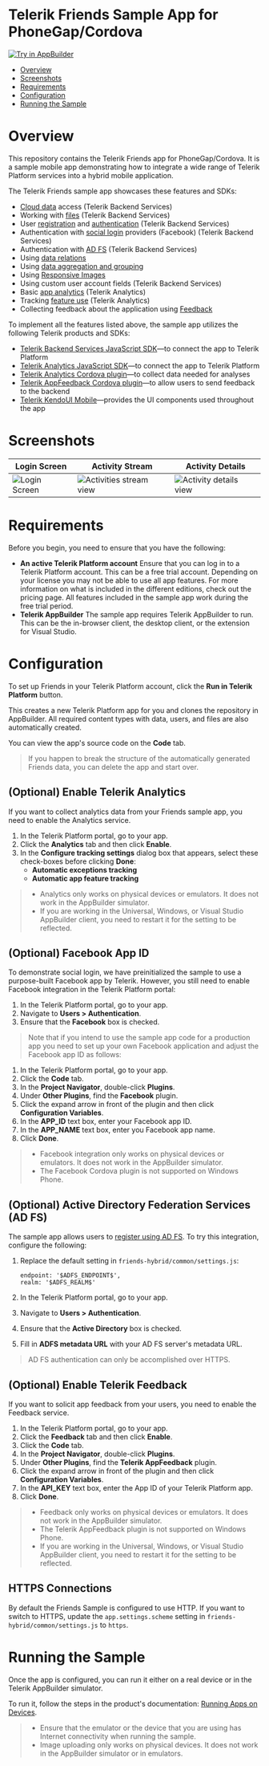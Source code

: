 
# Telerik Friends Sample App for PhoneGap/Cordova

<a href="https://platform.telerik.com/#appbuilder/clone/https://github.com/PlatformSupport/platform-friends-hybrid" target="_blank"><img src="http://docs.telerik.com/platform/samples/images/try-in-appbuilder.png" alt="Try in AppBuilder" title="Try in Telerik Platform" /></a>

<a id="top"></a>
* [Overview](#overview)
* [Screenshots](#screenshots)
* [Requirements](#requirements)
* [Configuration](#configuration)
* [Running the Sample](#running-the-sample)

# Overview

This repository contains the Telerik Friends app for PhoneGap/Cordova. It is a sample mobile app demonstrating how to integrate a wide range of Telerik Platform services into a hybrid mobile application.

The Telerik Friends sample app showcases these features and SDKs:

- [Cloud data](http://docs.telerik.com/platform/backend-services/javascript/data/introduction) access (Telerik Backend Services)
- Working with [files](http://docs.telerik.com/platform/backend-services/javascript/files/introduction) (Telerik Backend Services)
- User [registration](http://docs.telerik.com/platform/backend-services/javascript/users/users-register) and [authentication](http://docs.telerik.com/platform/backend-services/javascript/users/users-authenticate) (Telerik Backend Services)
- Authentication with [social login](http://docs.telerik.com/platform/backend-services/javascript/users/social-login/introduction) providers (Facebook) (Telerik Backend Services)
- Authentication with [AD FS](http://docs.telerik.com/platform/backend-services/javascript/users/adfs-login/introduction) (Telerik Backend Services)
- Using [data relations](http://docs.telerik.com/platform/backend-services/javascript/data/relations/introduction)
- Using [data aggregation and grouping](http://docs.telerik.com/platform/backend-services/javascript/queries/queries-aggregate)
- Using [Responsive Images](http://docs.telerik.com/platform/backend-services/javascript/responsive-images/introduction)
- Using custom user account fields (Telerik Backend Services)
- Basic [app analytics](http://docs.telerik.com/platform/analytics/getting-started/introduction) (Telerik Analytics)
- Tracking [feature use](http://docs.telerik.com/platform/analytics/client/reports/feature-use) (Telerik Analytics)
- Collecting feedback about the application using [Feedback](http://docs.telerik.com/platform/appfeedback/)

To implement all the features listed above, the sample app utilizes the following Telerik products and SDKs:

- [Telerik Backend Services JavaScript SDK](http://docs.telerik.com/platform/backend-services/javascript/getting-started-javascript-sdk)&mdash;to connect the app to Telerik Platform
- [Telerik Analytics JavaScript SDK](http://docs.telerik.com/platform/analytics/sdk/js/)&mdash;to connect the app to Telerik Platform
- [Telerik Analytics Cordova plugin](http://plugins.telerik.com/cordova/plugin/telerik-analytics)&mdash;to collect data needed for analyses
- [Telerik AppFeedback Cordova plugin](http://plugins.telerik.com/cordova/plugin/telerik-appfeedback)&mdash;to allow users to send feedback to the backend
- [Telerik KendoUI Mobile](http://www.telerik.com/kendo-ui)&mdash;provides the UI components used throughout the app

# Screenshots

Login Screen|Activity Stream|Activity Details
---|---|---
![Login Screen](https://raw.githubusercontent.com/telerik/platform-friends-hybrid/master/screenshots/ios-login-screen.png)|![Activities stream view](https://raw.githubusercontent.com/telerik/platform-friends-hybrid/master/screenshots/ios-activities-stream.png)|![Activity details view](https://raw.githubusercontent.com/telerik/platform-friends-hybrid/master/screenshots/ios-activitiy-details.png)

# Requirements

Before you begin, you need to ensure that you have the following:

- **An active Telerik Platform account**
Ensure that you can log in to a Telerik Platform account. This can be a free trial account. Depending on your license you may not be able to use all app features. For more information on what is included in the different editions, check out the pricing page. All features included in the sample app work during the free trial period.
- **Telerik AppBuilder** The sample app requires Telerik AppBuilder to run. This can be the in-browser client, the desktop client, or the extension for Visual Studio.

# Configuration

To set up Friends in your Telerik Platform account, click the **Run in Telerik Platform** button.

This creates a new Telerik Platform app for you and clones the repository in AppBuilder. All required content types with data, users, and files are also automatically created.

You can view the app's source code on the **Code** tab.

> If you happen to break the structure of the automatically generated Friends data, you can delete the app and start over.

## (Optional) Enable Telerik Analytics

If you want to collect analytics data from your Friends sample app, you need to enable the Analytics service.

1. In the Telerik Platform portal, go to your app.
2. Click the **Analytics** tab and then click **Enable**.
3. In the **Configure tracking settings** dialog box that appears, select these check-boxes before clicking **Done**:
	* **Automatic exceptions tracking**
	* **Automatic app feature tracking**

> * Analytics only works on physical devices or emulators. It does not work in the AppBuilder simulator.
> * If you are working in the Universal, Windows, or Visual Studio AppBuilder client, you need to restart it for the setting to be reflected.

## (Optional) Facebook App ID

To demonstrate social login, we have preinitialized the sample to use a purpose-built Facebook app by Telerik. However, you still need to enable Facebook integration in the Telerik Platform portal:

1. In the Telerik Platform portal, go to your app.
3. Navigate to **Users > Authentication**.
4. Ensure that the **Facebook** box is checked.

> Note that if you intend to use the sample app code for a production app you need to set up your own Facebook application and adjust the Facebook app ID as follows:

1. In the Telerik Platform portal, go to your app.
2. Click the **Code** tab.
3. In the **Project Navigator**, double-click **Plugins**.
5. Under **Other Plugins**, find the **Facebook** plugin.
7. Click the expand arrow in front of the plugin and then click **Configuration Variables**.
9. In the **APP_ID** text box, enter your Facebook app ID.
10. In the **APP_NAME** text box, enter you Facebook app name.
10. Click **Done**.

> * Facebook integration only works on physical devices or emulators. It does not work in the AppBuilder simulator.
> * The Facebook Cordova plugin is not supported on Windows Phone.

## (Optional) Active Directory Federation Services (AD FS)

The sample app allows users to [register using AD FS](http://docs.telerik.com/platform/backend-services/javascript/users/adfs-login/introduction). To try this integration, configure the following:

1. Replace the default setting in `friends-hybrid/common/settings.js`:

	```
	endpoint: '$ADFS_ENDPOINT$',
	realm: '$ADFS_REALM$'
	```
2. In the Telerik Platform portal, go to your app.
5. Navigate to **Users > Authentication**.
6. Ensure that the **Active Directory** box is checked.
7. Fill in **ADFS metadata URL** with your AD FS server's metadata URL.

> AD FS authentication can only be accomplished over HTTPS.

## (Optional) Enable Telerik Feedback

If you want to solicit app feedback from your users, you need to enable the Feedback service.

1. In the Telerik Platform portal, go to your app.
2. Click the **Feedback** tab and then click **Enable**.
3. Click the **Code** tab.
3. In the **Project Navigator**, double-click **Plugins**.
5. Under **Other Plugins**, find the **Telerik AppFeedback** plugin.
7. Click the expand arrow in front of the plugin and then click **Configuration Variables**.
9. In the **API_KEY** text box, enter the App ID of your Telerik Platform app.
10. Click **Done**.

> * Feedback only works on physical devices or emulators. It does not work in the AppBuilder simulator.
> * The Telerik AppFeedback plugin is not supported on Windows Phone.
> * If you are working in the Universal, Windows, or Visual Studio AppBuilder client, you need to restart it for the setting to be reflected.

## HTTPS Connections

By default the Friends Sample is configured to use HTTP. If you want to switch to HTTPS, update the `app.settings.scheme` setting in `friends-hybrid/common/settings.js` to `https`.

# Running the Sample

Once the app is configured, you can run it either on a real device or in the Telerik AppBuilder simulator.

To run it, follow the steps in the product's documentation: [Running Apps on Devices](http://docs.telerik.com/platform/appbuilder/testing-your-app/running-on-devices/working-with-devices).

> * Ensure that the emulator or the device that you are using has Internet connectivity when running the sample.
> * Image uploading only works on physical devices. It does not work in the AppBuilder simulator or in emulators.
